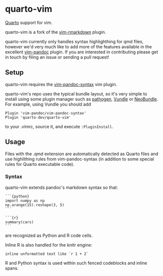 quarto-vim
=============

[Quarto](https://quarto.org) support for vim.

quarto-vim is a fork of the [vim-rmarkdown](https://github.com/vim-pandoc/vim-rmarkdown) plugin.

quarto-vim currently only handles syntax highlighthing for qmd
files, however we'd very much like to add more of the features
available in the excellent [vim-pandoc](https://githhub.com/vim-pandoc/viv-pandoc)
plugin. If you are interested in contributing please get in
touch by filing an issue or sending a pull request!

## Setup

quarto-vim requires the [vim-pandoc-syntax](https://github.com/vim-pandoc/vim-pandoc-syntax) vim plugin. 


quarto-vim's repo uses the typical bundle layout, so it's very simple to
install using some plugin manager such as [pathogen](https://github.com/tpope/vim-pathogen), [Vundle](https://github.com/VundleVim/Vundle.vim) or [NeoBundle](https://github.com/Shougo/neobundle.vim). For
example, using Vundle you should add

    Plugin 'vim-pandoc/vim-pandoc-syntax'
    Plugin 'quarto-dev/quarto-vim'

to your .vimrc, source it, and execute `:PluginInstall`.

## Usage

Files with the .qmd extension are automatically detected as Quarto files and use highlithing rules from vim-pandoc-syntax (in addition to some special rules for Quarto executable code).

### Syntax

quarto-vim extends pandoc's markdown syntax so that:

    ```{python}
    import numpy as np
    np.arange(15).reshape(3, 5)
    ```

    ```{r}
    summary(cars)
    ```
are recognized as Python and R code cells.

Inline R is also handled for the knitr engine:

    inline unformatted text like `r 1 + 2` 

R and Python syntax is used within such fenced codeblocks and inline spans.
